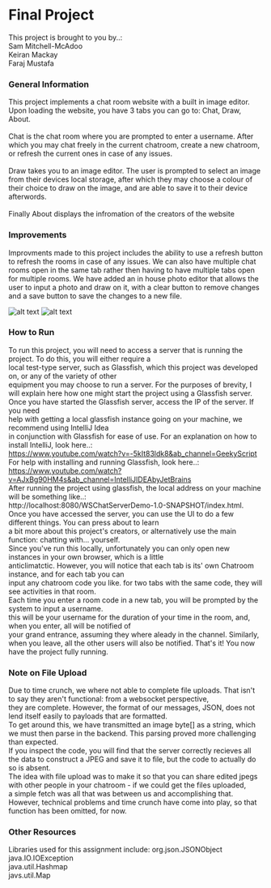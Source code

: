 # Final Project
This project is brought to you by..: <br>
Sam Mitchell-McAdoo <br>
Keiran Mackay <br>
Faraj Mustafa <br>

### General Information
This project implements a chat room website with a built in image editor. Upon loading the website, you have 3 tabs you can go to: Chat, Draw, About. <br> <br> Chat is the chat room where you are prompted to enter a username. After which you may chat freely in the current chatroom, create a new chatroom, or refresh the current ones in case of any issues. <br> <br> Draw takes you to an image editor. The user is prompted to select an image from their devices local storage, after which they may choose a colour of their choice to draw on the image, and are able to save it to their device afterwords. <br> <br> Finally About displays the infromation of the creators of the website <br>

### Improvements
Improvments made to this project includes the ability to use a refresh button to refresh the rooms in case of any issues. We can also have multiple chat rooms open in the same tab rather then having to have multiple tabs open for multiple rooms. We have added an in house photo editor that allows the user to input a photo and draw on it, with a clear button to remove changes and a save button to save the changes to a new file.

![alt text](https://cdn.discordapp.com/attachments/220395098272170004/1096630874306531329/image.png)
![alt text](https://cdn.discordapp.com/attachments/220395098272170004/1096631006188028065/image.png)

### How to Run
To run this project, you will need to access a server that is running the project. To do this, you will either require a <br> local test-type server, such as Glassfish, which this project was developed on, or any of the variety of other <br> equipment you may choose to run a server. For the purposes of brevity, 
I will explain here how one might start the project using a Glassfish server. Once you have started the Glassfish server, access the IP of the server. If you need <br> help with getting a local glassfish instance going on your machine, we recommend using IntelliJ Idea <br> in conjunction with Glassfish for ease of use. For an explanation on how to install IntelliJ, look here..: <br>https://www.youtube.com/watch?v=-5kIt83ldk8&ab_channel=GeekyScript <br> For help with installing and running Glassfish, look here..: <br>https://www.youtube.com/watch?v=AJxBg90HM4s&ab_channel=IntelliJIDEAbyJetBrains  <br> After running the project using glassfish, the local address on your machine will be something like..: <br> http://localhost:8080/WSChatServerDemo-1.0-SNAPSHOT/index.html. <br>
Once you have accessed the server, you can use the UI to do a few different things. You can press about to learn <br> a bit more about this project's creators, or alternatively use the main function:
chatting with... yourself. <br>
Since you've run this locally, unfortunately you can only open new instances in your own browser, which is a little <br> anticlimatctic. However, you will notice that each tab is its' own Chatroom instance, and for each tab you can <br> input any chatroom code you like. for two tabs with the same code, they will see activities in that room. <br>
Each time you enter a room code in a new tab, you will be prompted by the system to input a username. <br>
this will be your username for the duration of your time in the room, and, when you enter, all will be notified of <br> your grand entrance, assuming they where aleady in the channel.
Similarly, when you leave, all the other users will also be notified. That's it! You now have the project fully running.

### Note on File Upload
Due to time crunch, we where not able to complete file uploads. That isn't to say they aren't functional: from a websocket perspective, <br>
they are complete. However, the format of our messages, JSON, does not lend itself easily to payloads that are formatted. <br>
To get around this, we have transmitted an image byte[] as a string, which we must then parse in the backend. This parsing proved more challenging than expected. <br>
If you inspect the code, you will find that the server correctly recieves all the data to construct a JPEG and save it to file, but the code to actually do so is absent.<br>
The idea with file upload was to make it so that you can share edited jpegs with other people in your chatroom - if we could get the files uploaded, <br>
a simple fetch was all that was between us and accomplishing that. However, technical problems and time crunch have come into play, so that function has been omitted, for now. <br>
### Other Resources
Libraries used for this assignment include:
org.json.JSONObject<br> 
java.IO.IOException<br> 
java.util.Hashmap<br> 
javs.util.Map<br> 
